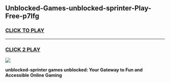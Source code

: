
## Unblocked-Games-unblocked-sprinter-Play-Free-p7lfg
<h3>
<a href="https://premium76.site?title=unblocked-sprinter&ref=12A">CLICK TO PLAY</a></h3>
<hr>

<h3>
<a href="https://premium76.site?title=unblocked-sprinter&ref=12A">CLICK 2 PLAY</a>
  
</h3>

<a href="https://premium76.site?title=unblocked-sprinter&ref=12A"><img src="https://clearcache.store/games.png"></a>


**unblocked-sprinter games unblocked: Your Gateway to Fun and Accessible Online Gaming**
